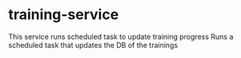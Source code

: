 # training-service

This service runs scheduled task to update training progress
Runs a scheduled task that updates the DB of the trainings
